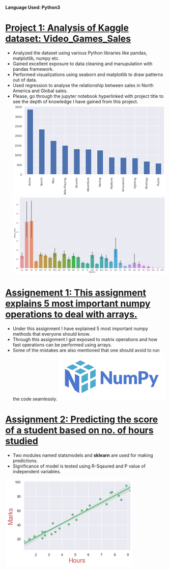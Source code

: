 **Language Used: Python3**

# [Project 1: Analysis of Kaggle dataset: Video_Games_Sales](https://github.com/abhigangalwar/Abhijeet_Data_Analysis_Portfolio/blob/main/video-games-sales-data.ipynb)
* Analyzed the dataset using various Python libraries like pandas, matplotlib, numpy etc.
* Gained excellent exposure to data cleaning and manupulation with pandas framework.
* Performed visualizations using seaborn and matplotlib to draw patterns out of data.
* Used regression to analyse the relationship between sales in North America and Global sales.
* Please, go through the jupyter notebook hyperlinked with project title to see the depth of knowledge I have gained from this project.
![](/images/Genre.png)
![](/images/Global%20sales%20bar.png)



# [Assignement 1: This assignment explains 5 most important numpy operations to deal with arrays.](https://github.com/abhigangalwar/Abhijeet_Data_Analysis_Portfolio/blob/main/numpy-array-operations.ipynb)
* Under this assignment I have explained 5 most important numpy methods that everyone should know.
* Through this assignment I got exposed to matrix operations and how fast operations can be performed using arrays.
* Some of the mistakes are also mentioned that one should avoid to run the code seamlessly.
![](/images/Numpy.png)



# [Assignment 2: Predicting the score of a student based on no. of hours studied](https://github.com/abhigangalwar/Supervised_Machine_Learning/blob/main/The%20Sparks%20Foundation-checkpoint.ipynb)
* Two modules named statsmodels and **sklearn** are used for making predictions.
* Significance of model is tested using R-Sqaured and P value of independent variables.

![](/images/Multivariate_regresiion.png)
